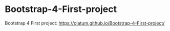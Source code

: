 # Bootstrap-4-First-project
Bootstrap 4 First project: https://olatum.github.io/Bootstrap-4-First-project/
